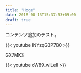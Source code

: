```yaml
---
title: "Hoge"
date: 2018-08-13T15:37:53+09:00
draft: true
---
```


コンテンツ追加のテスト。

{{< youtube INYzqG3P7B0 >}}


GX7MK3

{{< youtube oW89_wlLelI >}}
